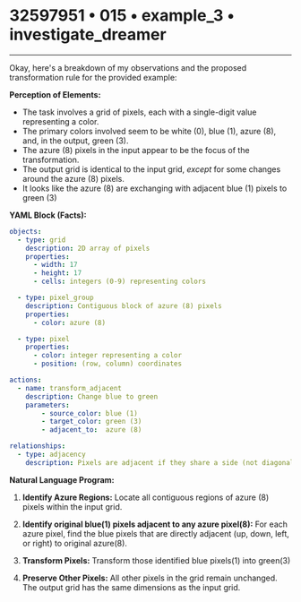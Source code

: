 # 32597951 • 015 • example_3 • investigate_dreamer

---
Okay, here's a breakdown of my observations and the proposed transformation rule for the provided example:

**Perception of Elements:**

*   The task involves a grid of pixels, each with a single-digit value representing a color.
*   The primary colors involved seem to be white (0), blue (1), azure (8), and, in the output, green (3).
*   The azure (8) pixels in the input appear to be the focus of the transformation.
*   The output grid is identical to the input grid, *except* for some changes around the azure (8) pixels.
*	It looks like the azure (8) are exchanging with adjacent blue (1) pixels to green (3)

**YAML Block (Facts):**



```yaml
objects:
  - type: grid
    description: 2D array of pixels
    properties:
      - width: 17
      - height: 17
      - cells: integers (0-9) representing colors

  - type: pixel_group
    description: Contiguous block of azure (8) pixels
    properties:
      - color: azure (8)

  - type: pixel
    properties:
      - color: integer representing a color
      - position: (row, column) coordinates

actions:
  - name: transform_adjacent
    description: Change blue to green
    parameters:
        - source_color: blue (1)
        - target_color: green (3)
        - adjacent_to:  azure (8)

relationships:
  - type: adjacency
    description: Pixels are adjacent if they share a side (not diagonally)
```



**Natural Language Program:**

1.  **Identify Azure Regions:** Locate all contiguous regions of azure (8) pixels within the input grid.

2.  **Identify original blue(1) pixels adjacent to any azure pixel(8):** For each azure pixel, find the blue pixels that are directly adjacent (up, down, left, or right) to original azure(8).

3.  **Transform Pixels:** Transform those identified blue pixels(1) into green(3)

4.  **Preserve Other Pixels:** All other pixels in the grid remain unchanged. The output grid has the same dimensions as the input grid.

